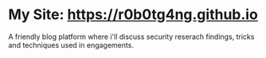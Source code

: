 # My Site: https://r0b0tg4ng.github.io

A friendly blog platform where i'll discuss security reserach findings, tricks and techniques used in engagements.
